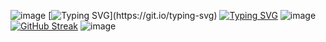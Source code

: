 ![image](https://cdn.discordapp.com/attachments/1080055691617763340/1161340504873652335/20231011_0029201.gif?ex=6537f1a1&is=65257ca1&hm=f6ce6f0e1e6c21191e72e31b145515d4d111c690af81ecb5b2ef4978045302d2&)
[![Typing SVG](https://readme-typing-svg.demolab.com?font=Fira+Code&pause=1000&center=%E9%8C%AF%E8%AA%A4%E7%9A%84&vCenter=%E9%8C%AF%E8%AA%A4%E7%9A%84&repeat=%E7%9C%9F%E7%9A%84&width=435&lines=%E6%AD%A3%E5%9C%A8%E5%AD%B8%E7%BF%92Python...)](https://git.io/typing-svg)
[![Typing SVG](https://readme-typing-svg.demolab.com?font=Fira+Code&pause=1000&center=%E9%8C%AF%E8%AA%A4%E7%9A%84&vCenter=%E9%8C%AF%E8%AA%A4%E7%9A%84&repeat=%E7%9C%9F%E7%9A%84&width=435&lines=print(%22Hello+World%22))](https://git.io/typing-svg)
![image](https://img.shields.io/badge/Instagram-%234A4AFF?logo=instagram&link=https%3A%2F%2Finstagram.com%2Fchiang.jim_831%3Figshid%3DNzZlODBkYWE4Ng%3D%3D)
[![GitHub Streak](https://streak-stats.demolab.com?user=Chiang%20Jim&theme=codestackr&hide_border=&locale=zh_Hant)](https://git.io/streak-stats)
![image](https://discord.c99.nl/widget/theme-2/627475236379557888.png)